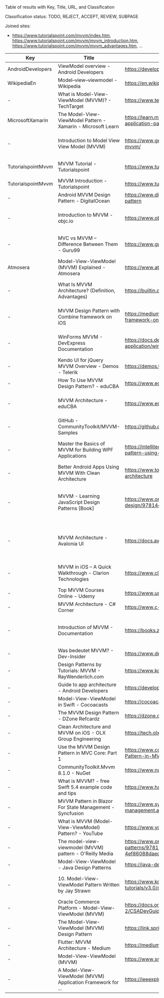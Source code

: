 Table of results with Key, Title, URL, and Classification

Classification status: TODO, REJECT, ACCEPT, REVIEW, SUBPAGE

Joined sites:

* https://www.tutorialspoint.com/mvvm/index.htm, https://www.tutorialspoint.com/mvvm/mvvm_introduction.htm, https://www.tutorialspoint.com/mvvm/mvvm_advantages.htm, ...

| Key                | Title                                                        | URL                                                                                                                      | Classification | Reason                                                                        |
|--------------------|--------------------------------------------------------------|--------------------------------------------------------------------------------------------------------------------------|----------------|-------------------------------------------------------------------------------|
| AndroidDevelopers  | ViewModel overview - Android Developers                      | https://developer.android.com/topic/libraries/architecture/viewmodel                                                     | ACCEPT         | Android                                                                       |
| WikipediaEn        | Model–view–viewmodel - Wikipedia                             | https://en.wikipedia.org/wiki/Model%E2%80%93view%E2%80%93viewmodel                                                       | ACCEPT         | Extended Definition, ...                                                      |
| -                  | What is Model-View-ViewModel (MVVM)? - TechTarget            | https://www.techtarget.com/whatis/definition/Model-View-ViewModel                                                        | REJECT         | Standard Definition                                                           |
| MicrosoftXamarin   | The Model-View-ViewModel Pattern - Xamarin - Microsoft Learn | https://learn.microsoft.com/en-us/xamarin/xamarin-forms/enterprise-application-patterns/mvvm                             | ACCEPT         | Extended Definition, Benefits, ...                                            |
| -                  | Introduction to Model View View Model (MVVM)                 | https://www.geeksforgeeks.org/introduction-to-model-view-view-model-mvvm/                                                | REJECT         | Standard Definition, Standard Tradeoffs                                       |
| TutorialspointMvvm | MVVM Tutorial - Tutorialspoint                               | https://www.tutorialspoint.com/mvvm/index.htm                                                                            | ACCEPT         | Extended Definition, SoC, ...                                                 |
| TutorialspointMvvm | MVVM Introduction - Tutorialspoint                           | https://www.tutorialspoint.com/mvvm/mvvm_introduction.htm                                                                | SUBPAGE        |                                                                               |
| -                  | Android MVVM Design Pattern - DigitalOcean                   | https://www.digitalocean.com/community/tutorials/android-mvvm-design-pattern                                             | REJECT         | Standard Definition                                                           |
| -                  | Introduction to MVVM - objc.io                               | https://www.objc.io/issues/13-architecture/mvvm/                                                                         | REJECT         | Standard Definition, Standard Tradeoffs                                       |
| -                  | MVC vs MVVM – Difference Between Them - Guru99               | https://www.guru99.com/mvc-vs-mvvm.html                                                                                  | REJECT         | Standard Definition, Standard Tradeoffs                                       |
| Atmosera           | Model-View-ViewModel (MVVM) Explained - Atmosera             | https://www.atmosera.com/blog/model-view-viewmodel-mvvm-explained/                                                       | ACCEPT         | Extended Definition                                                           |
| -                  | What Is MVVM Architecture? (Definition, Advantages)          | https://builtin.com/software-engineering-perspectives/mvvm-architecture                                                  | REJECT         | Standard Definition, Standard Tradeoffs                                       |
| -                  | MVVM Design Pattern with Combine framework on iOS            | https://medium.com/@mshcheglov/mvvm-design-pattern-with-combine-framework-on-ios-5ff911011b0b                            | REJECT         | Standard Definition, Standard Tradeoffs                                       |
| -                  | WinForms MVVM - DevExpress Documentation                     | https://docs.devexpress.com/WindowsForms/113955/build-an-application/winforms-mvvm                                       | REJECT         | Standard Definition, Standard Tradeoffs                                       |
| -                  | Kendo UI for jQuery MVVM Overview - Demos - Telerik          | https://demos.telerik.com/kendo-ui/mvvm/index                                                                            | REJECT         | Standard Definition                                                           |
| -                  | How To Use MVVM Design Pattern? - eduCBA                     | https://www.educba.com/mvvm-design-pattern/                                                                              | REJECT         | Standard Definition                                                           |
| -                  | MVVM Architecture - eduCBA                                   | https://www.educba.com/mvvm-architecture/                                                                                | REJECT         | Standard Definition, Slightly Extended                                        |
| -                  | GitHub - CommunityToolkit/MVVM-Samples                       | https://github.com/CommunityToolkit/MVVM-Samples                                                                         | REJECT         | No Definitions                                                                |
| -                  | Master the Basics of MVVM for Building WPF Applications      | https://intellitect.com/blog/getting-started-model-view-viewmodel-mvvm-pattern-using-windows-presentation-framework-wpf/ | ACCEPT         | Extended Definition (1-1 vs. n-n relationship)                                |
| -                  | Better Android Apps Using MVVM With Clean Architecture       | https://www.toptal.com/android/android-apps-mvvm-with-clean-architecture                                                 | ACCEPT         | Extended Tradeoffs                                                            |
| -                  | MVVM - Learning JavaScript Design Patterns [Book]            | https://www.oreilly.com/library/view/learning-javascript-design/9781449334840/ch10s06.html                               | REVIEW         | Interesting KnockoutJS based definition, but no clear extended def./tradeoffs |
| -                  | MVVM Architecture - Avalonia UI                              | https://docs.avaloniaui.net/guides/basics/mvvm                                                                           | ACCEPT         | Extended Definition (independent of the View-Layer aka. UI Framework)         |
| -                  | MVVM in iOS – A Quick Walkthrough - Clarion Technologies     | https://www.clariontech.com/blog/mvvm-in-ios-a-quick-walkthrough                                                         | ACCEPT         | Extended Definition, Extended Tradeoffs                                       |
| -                  | Top MVVM Courses Online - Udemy                              | https://www.udemy.com/topic/mvvm/                                                                                        | REJECT         | Only course overview                                                          |
| -                  | MVVM Architecture - C# Corner                                | https://www.c-sharpcorner.com/article/mvvm-architecture/                                                                 | REJECT         | Standard Definition                                                           |
| -                  | Introduction of MVVM - Documentation                         | https://books.zkoss.org/zk-mvvm-book/8.0/introduction_of_mvvm.html                                                       | ACCEPT         | Definition includes View abstraction and UI component independence            |
| -                  | Was bedeutet MVVM? - Dev-Insider                             | https://www.dev-insider.de/was-bedeutet-mvvm-a-1103448/                                                                  | ACCEPT         | Extended Tradeoffs                                                            |
| -                  | Design Patterns by Tutorials: MVVM - RayWenderlich.com       | https://www.kodeco.com/34-design-patterns-by-tutorials-mvvm                                                              | REJECT         | Standard Definition                                                           |
| -                  | Guide to app architecture - Android Developers               | https://developer.android.com/topic/architecture                                                                         | REJECT         | No real Definition                                                            |
| -                  | Model-View-ViewModel in Swift - Cocoacasts                   | https://cocoacasts.com/model-view-viewmodel-in-swift                                                                     | ACCEPT         | Alternative Definition                                                        |
| -                  | The MVVM Design Pattern - DZone Refcardz                     | https://dzone.com/refcardz/mvvm-design-pattern-formula                                                                   | ACCEPT         | Extended Definition                                                           |
| -                  | Clean Architecture and MVVM on iOS - OLX Group Engineering   | https://tech.olx.com/clean-architecture-and-mvvm-on-ios-c9d167d9f5b3                                                     | ACCEPT         | Extended Definition                                                           |
| -                  | Use the MVVM Design Pattern in MVC Core: Part 1              | https://www.codemag.com/Article/2005031/Use-the-MVVM-Design-Pattern-in-MVC-Core-Part-1                                   | ACCEPT         | Extended Definition                                                           |
| -                  | CommunityToolkit.Mvvm 8.1.0 - NuGet                          | https://www.nuget.org/packages/CommunityToolkit.Mvvm                                                                     | REJECT         | No Definition                                                                 |
| -                  | What is MVVM? - free Swift 5.4 example code and tips         | https://www.hackingwithswift.com/example-code/language/what-is-mvvm                                                      | ACCEPT         | Extended Drawbacks                                                            |
| -                  | MVVM Pattern in Blazor For State Management - Syncfusion     | https://www.syncfusion.com/blogs/post/mvvm-pattern-in-blazor-for-state-management.aspx                                   | REJECT         | Standard Definition                                                           |
| -                  | What is MVVM (Model-View-ViewModel) Pattern? - YouTube       | https://www.youtube.com/watch?v=fo6rvTP9kkc                                                                              | REVIEW         | TODO: watch video                                                             |
| -                  | The model-view-viewmodel (MVVM) pattern - O'Reilly Media     | https://www.oreilly.com/library/view/architectural-patterns/9781787287495/7942467e-12e4-4e6f-920e-4ef86088daed.xhtml     | REJECT         | Limited article: Only Preview                                                 |
| -                  | Model-View-ViewModel - Java Design Patterns                  | https://java-design-patterns.com/patterns/model-view-viewmodel/                                                          | REJECT         | Standard Definition                                                           |
| -                  | 10. Model-View-ViewModel Pattern Written by Jay Strawn       | https://www.kodeco.com/books/design-patterns-by-tutorials/v3.0/chapters/10-model-view-viewmodel-pattern                  | ACCEPT         | Explicit String Transformations, Limited article: Only Preview                |
| -                  | Oracle Commerce Platform - Model-View-ViewModel (MVVM)       | https://docs.oracle.com/cd/E55783_02/CRS.11-2/CSADevGuide/html/s0103modelviewviewmodelmvvm01.html                        | REJECT         | Standard Definition                                                           |
| -                  | The Model-View-ViewModel (MVVM) Design Pattern               | https://link.springer.com/chapter/10.1007/978-1-4302-3501-9_13                                                           | REVIEW         | TODO: see JabRef                                                              |
| -                  | Flutter: MVVM Architecture - Medium                          | https://medium.com/flutterworld/flutter-mvvm-architecture-f8bed2521958                                                   | REJECT         | Standard Definition                                                           |
| -                  | Model-View-ViewModel (MVVM)                                  | https://www.smf.de/pdf/Model-View-ViewModel_2011.pdf                                                                     | REJECT         | Standard Definition                                                           |
|-|A Model-View-ViewModel (MVVM) Application Framework for ...|https://ieeexplore.ieee.org/document/9249215|TODO| |
